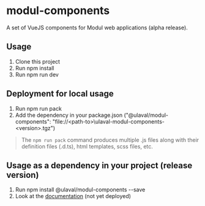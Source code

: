 # modul-components
A set of VueJS components for Modul web applications (alpha release).

## Usage
1. Clone this project
1. Run npm install
1. Run npm run dev

## Deployment for local usage
1. Run npm run pack
1. Add the dependency in your package.json ("@ulaval/modul-components": "file://&lt;path-to&gt;\\ulaval-modul-components-&lt;version&gt;.tgz")

> The `npm run pack` command produces multiple .js files along with their definition files (.d.ts), html templates, scss files, etc.

## Usage as a dependency in your project (release version)
1. Run npm install @ulaval/modul-components --save
1. Look at the [documentation][1] (not yet deployed)

[1]: https://ulaval.github.io
